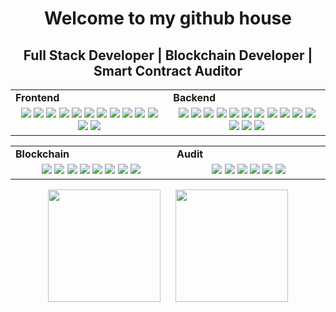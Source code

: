 <h1 align="center">
  Welcome to my github house
</h1>
<h2 align="center">
  Full Stack Developer | Blockchain Developer | Smart Contract Auditor
</h2>

<div align="center" style="witdh:100%"> 
  <table>
    <tr>
      <td valign="center" width="100px"><b>Frontend<b></td>
      <td valign="center" width="100px"><b>Backend<b></td>
    </tr>
    <tr>
      <td valign="center" align="center" width="300px">
        <img src="https://img.shields.io/badge/HTML-3366ff" /> 
        <img src="https://img.shields.io/badge/CSS-3366ff" />
        <img src="https://img.shields.io/badge/JavaScript-3366ff" /> 
        <img src="https://img.shields.io/badge/React-3366ff" /> 
        <img src="https://img.shields.io/badge/TypeScript-3366ff" />
        <img src="https://img.shields.io/badge/Vue-3366ff" /> 
        <img src="https://img.shields.io/badge/Angular-3366ff" /> 
        <img src="https://img.shields.io/badge/Bootstrap-3366ff" /> 
        <img src="https://img.shields.io/badge/Flutter-3366ff" /> 
        <img src="https://img.shields.io/badge/Tailwind-3366ff" /> 
        <img src="https://img.shields.io/badge/Next-3366ff" /> 
        <img src="https://img.shields.io/badge/Nuxt-3366ff" /> 
        <img src="https://img.shields.io/badge/Chart.js-3366ff" />
      </td>      
      <td valign="center" align="center" width="300px">
        <img src="https://img.shields.io/badge/Python-3366ff" /> 
        <img src="https://img.shields.io/badge/Pandas-3366ff" /> 
        <img src="https://img.shields.io/badge/Transformer-3366ff" />   
        <img src="https://img.shields.io/badge/OpenAI-3366ff" /> 
        <img src="https://img.shields.io/badge/Scipy-3366ff" /> 
        <img src="https://img.shields.io/badge/Django-3366ff" /> 
        <img src="https://img.shields.io/badge/Flask-3366ff" /> 
        <img src="https://img.shields.io/badge/Selenium-3366ff" />        
        <img src="https://img.shields.io/badge/Ruby-3366ff" /> 
        <img src="https://img.shields.io/badge/Rails-3366ff" /> 
        <img src="https://img.shields.io/badge/PHP-3366ff" />
        <img src="https://img.shields.io/badge/Laravel-3366ff" /> 
        <img src="https://img.shields.io/badge/Node.js-3366ff" /> 
        <img src="https://img.shields.io/badge/Express-3366ff" /> 
      </td>
    </tr>
  </table>
  <table>
    <tr>
      <td valign="center" width="100px"><b>Blockchain<b></td>
      <td valign="center" width="100px"><b>Audit<b></td>
    </tr>
    <tr>
      <td valign="center" align="center" width="300px">
        <img src="https://img.shields.io/badge/Web3.js-purple" /> 
        <img src="https://img.shields.io/badge/Solidity-purple" /> 
        <img src="https://img.shields.io/badge/Ethers.js-purple" /> 
        <img src="https://img.shields.io/badge/Solana-purple" /> 
        <img src="https://img.shields.io/badge/Golang-purple" /> 
        <img src="https://img.shields.io/badge/Rust-purple" /> 
        <img src="https://img.shields.io/badge/Smart Contract-purple" /> 
        <img src="https://img.shields.io/badge/Bitcoin-purple" />
      </td>
      <td valign="center" align="center" width="300px">
        <img src="https://img.shields.io/badge/Ethernaut-red" />
        <img src="https://img.shields.io/badge/DameDeFi-red" />
        <img src="https://img.shields.io/badge/Code4rena-red" />
        <img src="https://img.shields.io/badge/Sherlock-red" />
        <img src="https://img.shields.io/badge/Cyfrin-red" />
        <img src="https://img.shields.io/badge/Hats-red" />
      </td>
    </tr>
  </table>
</div>
        
<p align="center">
  <img height = "180px" style="margin-right: 10px;" src = "https://github-readme-streak-stats.herokuapp.com?user=biginfo2012&theme=tokyonight&hide_border=true&include_all_commits=true&line_height=27">
  <img height = "180px" style="margin-left: 10px;" src = "https://github-readme-stats.vercel.app/api/top-langs/?username=biginfo2012&size_weight=0.5&count_weight=0.5&theme=tokyonight&hide_border=true&include_all_commits=true&count_private=true&layout=compact">
</p>
